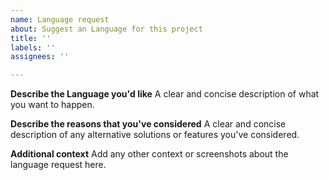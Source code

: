 ```yaml
---
name: Language request
about: Suggest an Language for this project
title: ''
labels: ''
assignees: ''

---
```


**Describe the Language you'd like**
A clear and concise description of what you want to happen.

**Describe the reasons that you've considered**
A clear and concise description of any alternative solutions or features you've considered.

**Additional context**
Add any other context or screenshots about the language request here.
